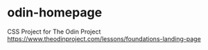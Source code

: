 # odin-homepage
CSS Project for The Odin Project
https://www.theodinproject.com/lessons/foundations-landing-page
